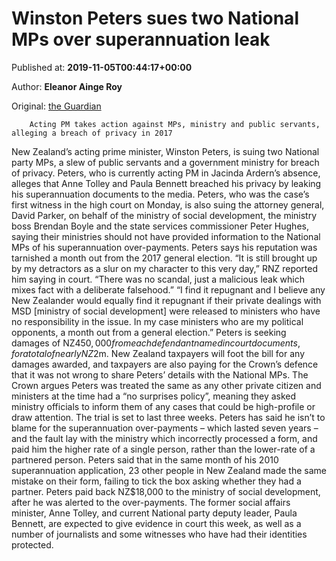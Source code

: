 
# Winston Peters sues two National MPs over superannuation leak

Published at: **2019-11-05T00:44:17+00:00**

Author: **Eleanor Ainge Roy**

Original: [the Guardian](https://www.theguardian.com/world/2019/nov/05/winston-peters-sues-two-national-mps-over-superannuation-leak)


        Acting PM takes action against MPs, ministry and public servants, alleging a breach of privacy in 2017
      
New Zealand’s acting prime minister, Winston Peters, is suing two National party MPs, a slew of public servants and a government ministry for breach of privacy.
Peters, who is currently acting PM in Jacinda Ardern’s absence, alleges that Anne Tolley and Paula Bennett breached his privacy by leaking his superannuation documents to the media.
Peters, who was the case’s first witness in the high court on Monday, is also suing the attorney general, David Parker, on behalf of the ministry of social development, the ministry boss Brendan Boyle and the state services commissioner Peter Hughes, saying their ministries should not have provided information to the National MPs of his superannuation over-payments.
Peters says his reputation was tarnished a month out from the 2017 general election.
“It is still brought up by my detractors as a slur on my character to this very day,” RNZ reported him saying in court.
“There was no scandal, just a malicious leak which mixes fact with a deliberate falsehood.”
“I find it repugnant and I believe any New Zealander would equally find it repugnant if their private dealings with MSD [ministry of social development] were released to ministers who have no responsibility in the issue. In my case ministers who are my political opponents, a month out from a general election.”
Peters is seeking damages of NZ$450,000 from each defendant named in court documents, for a total of nearly NZ$2m.
New Zealand taxpayers will foot the bill for any damages awarded, and taxpayers are also paying for the Crown’s defence that it was not wrong to share Peters’ details with the National MPs.
The Crown argues Peters was treated the same as any other private citizen and ministers at the time had a “no surprises policy”, meaning they asked ministry officials to inform them of any cases that could be high-profile or draw attention.
The trial is set to last three weeks. Peters has said he isn’t to blame for the superannuation over-payments – which lasted seven years – and the fault lay with the ministry which incorrectly processed a form, and paid him the higher rate of a single person, rather than the lower-rate of a partnered person.
Peters said that in the same month of his 2010 superannuation application, 23 other people in New Zealand made the same mistake on their form, failing to tick the box asking whether they had a partner.
Peters paid back NZ$18,000 to the ministry of social development, after he was alerted to the over-payments.
The former social affairs minister, Anne Tolley, and current National party deputy leader, Paula Bennett, are expected to give evidence in court this week, as well as a number of journalists and some witnesses who have had their identities protected.
